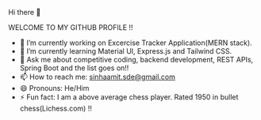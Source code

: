 Hi there 👋

WELCOME TO MY GITHUB PROFILE !!

- 🔭 I’m currently working on Excercise Tracker Application(MERN stack).
- 🌱 I’m currently learning Material UI, Express.js and Tailwind CSS.
- 💬 Ask me about competitive coding, backend development, REST APIs, Spring Boot and the list goes on!!
- 📫 How to reach me: sinhaamit.sde@gmail.com
- 😄 Pronouns: He/Him
- ⚡ Fun fact: I am a above average chess player. Rated 1950 in bullet chess(Lichess.com) !! 
